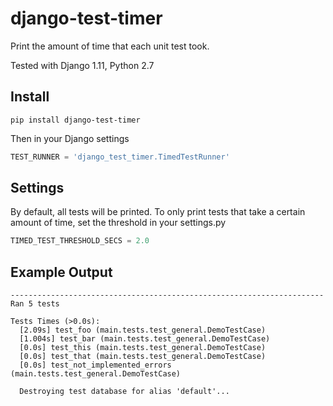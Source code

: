 # django-test-timer

Print the amount of time that each unit test took. 

Tested with Django 1.11, Python 2.7

## Install

`pip install django-test-timer`

Then in your Django settings

```python
TEST_RUNNER = 'django_test_timer.TimedTestRunner'
```

## Settings

By default, all tests will be printed. To only print tests that take a certain amount of time, set the threshold in your settings.py

```python
TIMED_TEST_THRESHOLD_SECS = 2.0
```

## Example Output

```
----------------------------------------------------------------------
Ran 5 tests

Tests Times (>0.0s):
  [2.09s] test_foo (main.tests.test_general.DemoTestCase)
  [1.004s] test_bar (main.tests.test_general.DemoTestCase)
  [0.0s] test_this (main.tests.test_general.DemoTestCase)
  [0.0s] test_that (main.tests.test_general.DemoTestCase)
  [0.0s] test_not_implemented_errors (main.tests.test_general.DemoTestCase)
  
  Destroying test database for alias 'default'...
  ```
